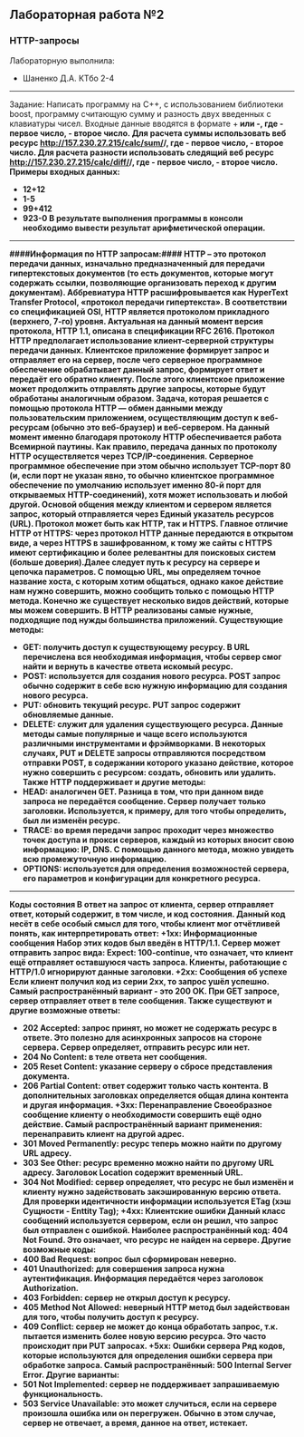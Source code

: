 ## Лабораторная работа №2 ##
### HTTP-запросы ###

Лабораторную выполнила:
* Шаненко Д.А. КТбо 2-4

***
Задание: 
  Написать программу на С++, с использованием библиотеки boost, программу считающую сумму и разность двух введенных с клавиатуры чисел.
Входные данные вводятся в формате <a>+<b> или <a>-<b>, где <a> - первое число, <b> - второе число. Для расчета суммы использовать веб ресурс http://157.230.27.215/calc/sum/<a>/<b>, где <a> - первое число, <b> - второе число. 
  Для расчета разности использовать следящий веб ресурс http://157.230.27.215/calc/diff/<a>/<b>, где <a> - первое число, <b> - второе число. 
  Примеры входных данных: 
* 12+12 
* 1-5 
* 99+412 
* 923-0 
  В результате выполнения программы в консоли необходимо вывести результат арифметической операции.
  
 ____
 ####Информация по HTTP запросам:####
  HTTP – это протокол передачи данных, изначально предназначенный для передачи гипертекстовых документов (то есть документов, которые могут содержать ссылки, позволяющие организовать переход к другим документам). Аббревиатура HTTP расшифровывается как HyperText Transfer Protocol, «протокол передачи гипертекста». В соответствии со спецификацией OSI, HTTP является протоколом прикладного (верхнего, 7-го) уровня. Актуальная на данный момент версия протокола, HTTP 1.1, описана в спецификации RFC 2616.
  Протокол HTTP предполагает использование клиент-серверной структуры передачи данных. Клиентское приложение формирует запрос и отправляет его на сервер, после чего серверное программное обеспечение обрабатывает данный запрос, формирует ответ и передаёт его обратно клиенту. После этого клиентское приложение может продолжить отправлять другие запросы, которые будут обработаны аналогичным образом.
   Задача, которая решается с помощью протокола HTTP — обмен данными между пользовательским приложением, осуществляющим доступ к веб-ресурсам (обычно это веб-браузер) и веб-сервером. На данный момент именно благодаря протоколу HTTP обеспечивается работа Всемирной паутины.
  Как правило, передача данных по протоколу HTTP осуществляется через TCP/IP-соединения. Серверное программное обеспечение при этом обычно использует TCP-порт 80 (и, если порт не указан явно, то обычно клиентское программное обеспечение по умолчанию использует именно 80-й порт для открываемых HTTP-соединений), хотя может использовать и любой другой.
  Основой общения между клиентом и сервером является запрос, который отправляется через Единый указатель ресурсов (URL). Протокол может быть как HTTP, так и HTTPS. Главное отличие HTTP от HTTPS: через протокол HTTP данные передаются в открытом виде, а через HTTPS в зашифрованном, к тому же сайты с HTTPS имеют сертификацию и более релевантны для поисковых систем (больше доверия).Далее следует путь к ресурсу на сервере и цепочка параметров.
  С помощью URL, мы определяем точное название хоста, с которым хотим общаться, однако какое действие нам нужно совершить, можно сообщить только с помощью HTTP метода. Конечно же существует несколько видов действий, которые мы можем совершить. В HTTP реализованы самые нужные, подходящие под нужды большинства приложений.
  Существующие методы:
* GET: получить доступ к существующему ресурсу. В URL перечислена вся необходимая информация, чтобы сервер смог найти и вернуть в качестве ответа искомый ресурс.
* POST: используется для создания нового ресурса. POST запрос обычно содержит в себе всю нужную информацию для создания нового ресурса.
* PUT: обновить текущий ресурс. PUT запрос содержит обновляемые данные.
* DELETE: служит для удаления существующего ресурса.
  Данные методы самые популярные и чаще всего используются различными инструментами и фрэймворками. В некоторых случаях, PUT и DELETE запросы отправляются посредством отправки POST, в содержании которого указано действие, которое нужно совершить с ресурсом: создать, обновить или удалить. Также HTTP поддерживает и другие методы:
* HEAD: аналогичен GET. Разница в том, что при данном виде запроса не передаётся сообщение. Сервер получает только заголовки. Используется, к примеру, для того чтобы определить, был ли изменён ресурс.
* TRACE: во время передачи запрос проходит через множество точек доступа и прокси серверов, каждый из которых вносит свою информацию: IP, DNS. С помощью данного метода, можно увидеть всю промежуточную информацию.
* OPTIONS: используется для определения возможностей сервера, его параметров и конфигурации для конкретного ресурса.
____
  Коды состояния
  В ответ на запрос от клиента, сервер отправляет ответ, который содержит, в том числе, и код состояния. Данный код несёт в себе особый смысл для того, чтобы клиент мог отчётливей понять, как интерпретировать ответ:
 +1xx: Информационные сообщения
  Набор этих кодов был введён в HTTP/1.1. Сервер может отправить запрос вида: Expect: 100-continue, что означает, что клиент ещё отправляет оставшуюся часть запроса. Клиенты, работающие с HTTP/1.0 игнорируют данные заголовки.
+2xx: Сообщения об успехе
  Если клиент получил код из серии 2xx, то запрос ушёл успешно. Самый распространённый вариант - это 200 OK. При GET запросе, сервер отправляет ответ в теле сообщения. Также существуют и другие возможные ответы:
* 202 Accepted: запрос принят, но может не содержать ресурс в ответе. Это полезно для асинхронных запросов на стороне сервера. Сервер определяет, отправить ресурс или нет.
* 204 No Content: в теле ответа нет сообщения.
* 205 Reset Content: указание серверу о сбросе представления документа.
* 206 Partial Content: ответ содержит только часть контента. В дополнительных заголовках определяется общая длина контента и другая информация.
+3xx: Перенаправление
  Своеобразное сообщение клиенту о необходимости совершить ещё одно действие. Самый распространённый вариант применения: перенаправить клиент на другой адрес.
* 301 Moved Permanently: ресурс теперь можно найти по другому URL адресу.
* 303 See Other: ресурс временно можно найти по другому URL адресу. Заголовок Location содержит временный URL.
* 304 Not Modified: сервер определяет, что ресурс не был изменён и клиенту нужно задействовать закэшированную версию ответа. Для проверки идентичности информации используется ETag (хэш Сущности - Enttity Tag);
+4xx: Клиентские ошибки
  Данный класс сообщений используется сервером, если он решил, что запрос был отправлен с ошибкой. Наиболее распространённый код: 404 Not Found. Это означает, что ресурс не найден на сервере. Другие возможные коды:
* 400 Bad Request: вопрос был сформирован неверно.
* 401 Unauthorized: для совершения запроса нужна аутентификация. Информация передаётся через заголовок Authorization.
* 403 Forbidden: сервер не открыл доступ к ресурсу.
* 405 Method Not Allowed: неверный HTTP метод был задействован для того, чтобы получить доступ к ресурсу.
* 409 Conflict: сервер не может до конца обработать запрос, т.к. пытается изменить более новую версию ресурса. Это часто происходит при PUT запросах.
+5xx: Ошибки сервера
  Ряд кодов, которые используются для определения ошибки сервера при обработке запроса. Самый распространённый: 500 Internal Server Error. Другие варианты:
* 501 Not Implemented: сервер не поддерживает запрашиваемую функциональность.
* 503 Service Unavailable: это может случиться, если на сервере произошла ошибка или он перегружен. Обычно в этом случае, сервер не отвечает, а время, данное на ответ, истекает.
